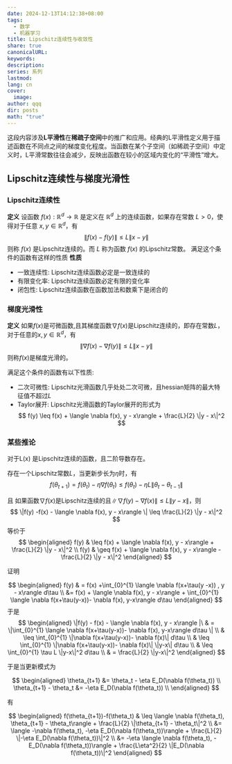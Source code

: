 ```yaml
---
date: 2024-12-13T14:12:38+08:00
tags:
  - 数学
  - 机器学习
title: Lipschitz连续性与收敛性
share: true
canonicalURL: 
keywords: 
description: 
series: 系列
lastmod: 
lang: cn
cover:
  image: 
author: qqq
dir: posts
math: "true"
---
```


这段内容涉及**L平滑性**在**稀疏子空间**中的推广和应用。经典的L平滑性定义用于描述函数在不同点之间的梯度变化程度。当函数在某个子空间（如稀疏子空间）中定义时，L平滑常数往往会减少，反映出函数在较小的区域内变化的“平滑性”增大。

## Lipschitz连续性与梯度光滑性

### Lipschitz连续性
**定义** 设函数 $f(x): \mathbb{R}^d \to \mathbb{R}$ 是定义在 $\mathbb{R}^d$ 上的连续函数，如果存在常数 $L > 0$，使得对于任意 $x, y \in \mathbb{R}^d$，有
$$
\|f(x) - f(y)\| \leq L \|x - y\|
$$
则称 $f(x)$ 是Lipschitz连续的。而 $L$ 称为函数 $f(x)$ 的Lipschitz常数。
满足这个条件的函数有这样的性质
**性质**
- 一致连续性: Lipschitz连续函数必定是一致连续的
- 有限变化率: Lipschitz连续函数必定有限的变化率
- 闭包性: Lipschitz连续函数在函数加法和数乘下是闭合的

### 梯度光滑性
**定义** 如果$f(x)$是可微函数,且其梯度函数$\nabla f(x)$是Lipschitz连续的，即存在常数$L$，对于任意的$x,y \in \mathbb{R}^d$，有
$$
\|\nabla f(x) - \nabla f(y)\| \leq L \|x - y\|
$$
则称$f(x)$是梯度光滑的。

满足这个条件的函数有以下性质:
- 二次可微性: Lipschitz光滑函数几乎处处二次可微，且hessian矩阵的最大特征值不超过$L$
- Taylor展开: Lipschitz光滑函数的Taylor展开的形式为
$$
f(y) \leq f(x) + \langle \nabla f(x), y - x\rangle + \frac{L}{2} \|y - x\|^2
$$



### 某些推论

对于L(x) 是Lipschitz连续的函数，且二阶导数存在。

存在一个Lipschitz常数$L$，当更新步长为$\eta$时，有
$$
f(\theta_{t+1}) = f(\theta_t) - \eta \nabla f(\theta_t) \leq f(\theta_t) - \eta L \| \theta_t - \theta_{t-1} \|
$$

且 如果函数$\nabla f(x)$是Lipschitz连续的且$\|\nabla f(y)-\nabla f(x)\| \leq L \|y-x\|$，则
$$
\|f(y) -f(x) - \langle \nabla f(x), y - x\rangle \| \leq \frac{L}{2} \|y - x\|^2
$$
等价于
$$
\begin{aligned}
f(y) & \leq f(x) + \langle \nabla f(x), y - x\rangle + \frac{L}{2} \|y - x\|^2 \\
f(y) & \geq f(x)  + \langle \nabla f(x), y - x\rangle - \frac{L}{2} \|y - x\|^2
\end{aligned}
$$

证明

$$
\begin{aligned}
f(y) & = f(x) +\int_{0}^{1} \langle \nabla f(x+\tau(y -x)) , y - x\rangle d\tau \\
 &= f(x) + \langle \nabla f(x), y - x\rangle + \int_{0}^{1} \langle \nabla f(x+\tau(y-x))- \nabla f(x), y-x\rangle d\tau 
\end{aligned}
$$
于是
$$
\begin{aligned}
\|f(y) - f(x) - \langle \nabla f(x), y - x\rangle |\ & = \|\int_{0}^{1} \langle \nabla f(x+\tau(y-x))- \nabla f(x), y-x\rangle d\tau \| \\
 & \leq \int_{0}^{1} \|\nabla f(x+\tau(y-x))- \nabla f(x)\| d\tau \\
 & \leq \int_{0}^{1} \|\nabla f(x+\tau(y-x))- \nabla f(x)\| \|y-x\| d\tau \\
 & \leq \int_{0}^{1} \tau L \|y-x\|^2 d\tau \\
 & = \frac{L}{2} \|y-x\|^2
\end{aligned}
$$



于是当更新模式为

$$
\begin{aligned}
\theta_{t+1} &= \theta_t - \eta E_D(\nabla f(\theta_t)) \\
\theta_{t+1} - \theta_t &= -\eta E_D(\nabla f(\theta_t)) \\
\end{aligned}
$$

有

$$
\begin{aligned}
f(\theta_{t+1})-f(\theta_t) & \leq \langle \nabla f(\theta_t), \theta_{t+1} - \theta_t\rangle + \frac{L}{2} \|\theta_{t+1} - \theta_t\|^2 \\
&= \langle -\nabla f(\theta_t), -\eta E_D(\nabla f(\theta_t))\rangle + \frac{L}{2} \|-\eta E_D(\nabla f(\theta_t))\|^2 \\
&= -\eta \langle \nabla f(\theta_t), -E_D(\nabla f(\theta_t))\rangle + \frac{L\eta^2}{2} \|E_D(\nabla f(\theta_t))\|^2
\end{aligned}
$$

